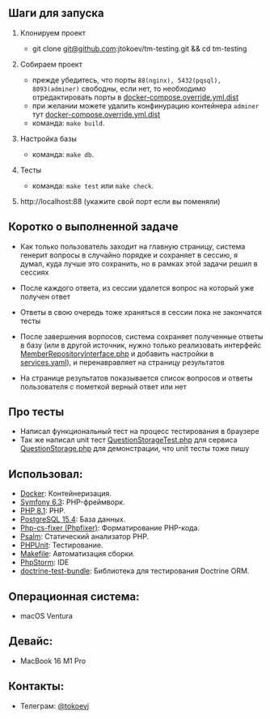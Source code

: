 ## Шаги для запуска

1) Клонируем проект
   - git clone git@github.com:jtokoev/tm-testing.git && cd tm-testing
2) Собираем проект
    - прежде убедитесь, что порты `88(nginx), 5432(pqsql), 8093(adminer)` свободны, если нет, то необходимо отредактировать порты в [docker-compose.override.yml.dist](docker-compose.override.yml.dist)
    - при желании можете удалить конфинурацию контейнера `adminer` тут [docker-compose.override.yml.dist](docker-compose.override.yml.dist)
    - команда: `make build`.

3) Настройка базы
   - команда: `make db`.
4) Тесты
   - команда: `make test` или `make check`.
 
5) http://localhost:88 (укажите свой порт если вы поменяли)

## Коротко о выполненной задаче 

- Как только пользователь заходит на главную страницу, 
система генерит вопросы в случайно порядке и сохраняет в сессию, я думал, куда лучше это сохранить, 
но в рамках этой задачи решил в сессиях
 
- После каждого ответа, из сессии удалется вопрос на который уже получен ответ

- Ответы в свою очередь тоже храняться в сессии пока не закончатся тесты 

- После завершения ворпосов, 
система сохраняет полученные ответы в базу (или в другой источник, нужно только реализовать интерфейс [MemberRepositoryInterface.php](app%2Fsrc%2FDomain%2FRepository%2FMemberRepositoryInterface.php) и добавить настройки в [services.yaml](app%2Fconfig%2Fservices.yaml)), 
и перенавравляет на страницу результатов

- На странице результатов показывается список вопросов и ответы пользователя с пометкой верный ответ или нет

## Про тесты 
- Написал функциональный тест на процесс тестирования в браузере
- Так же написал unit тест [QuestionStorageTest.php](app%2Ftests%2FUnit%2FApplication%2FService%2FQuestionStorageTest.php) для сервиса [QuestionStorage.php](app%2Fsrc%2FApplication%2FService%2FQuestionStorage.php) для демонстрации, что unit тесты тоже пишу

## Использовал: 
- [Docker](https://www.docker.com/): Контейнеризация.
- [Symfony 6.3](https://symfony.com/): PHP-фреймворк.
- [PHP 8.1](https://www.php.net/): PHP.
- [PostgreSQL 15.4](https://www.postgresql.org/): База данных.
- [Php-cs-fixer (Phpfixer)](https://cs.symfony.com/): Форматирование PHP-кода.
- [Psalm](https://psalm.dev/): Статический анализатор PHP.
- [PHPUnit](https://phpunit.de/): Тестирование.
- [Makefile](https://www.gnu.org/software/make/manual/make.html): Автоматизация сборки.
- [PhpStorm](https://www.jetbrains.com/phpstorm/): IDE
- [doctrine-test-bundle](https://github.com/dmaicher/doctrine-test-bundle): Библиотека для тестирования Doctrine ORM.

## Операционная система:

- macOS Ventura

## Девайс:

- MacBook 16 M1 Pro

## Контакты:

- Телеграм: [@tokoevj](https://t.me/tokoevj)